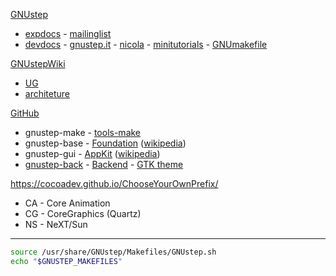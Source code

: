 
[GNUstep](http://www.gnustep.org/)
*   [expdocs](http://www.gnustep.org/experience/documentation.html) - [mailinglist](http://www.gnustep.org/information/gethelp.html)
*   [devdocs](http://www.gnustep.org/developers/documentation.html) -
[gnustep.it](http://www.gnustep.it/) -
[nicola](http://www.gnustep.it/nicola/index.html) -
[minitutorials](http://www.gnustep.it/nicola/Tutorials/index.html) -
[GNUmakefile](http://www.gnustep.it/nicola/Tutorials/WritingMakefiles/index.html)

[GNUstepWiki](http://wiki.gnustep.org/index.php/Main_Page)
*   [UG](http://wiki.gnustep.org/index.php/User_Guides)
*   [architeture](http://wiki.gnustep.org/index.php/GNUstep_Suite)

[GitHub](https://github.com/gnustep)
*   gnustep-make - [tools-make](https://github.com/gnustep/tools-make)
*   gnustep-base -
[Foundation](https://developer.apple.com/documentation/foundation)
([wikipedia](https://en.wikipedia.org/wiki/Foundation_Kit))
*   gnustep-gui -
[AppKit](https://developer.apple.com/documentation/appkit)
([wikipedia](https://en.wikipedia.org/wiki/Application_Kit))
*   [gnustep-back](http://wiki.gnustep.org/index.php/Back) -
[Backend](http://wiki.gnustep.org/index.php/Backend) -
[GTK theme](https://github.com/gnustep/plugins-themes-Gtk)

https://cocoadev.github.io/ChooseYourOwnPrefix/
*   CA - Core Animation
*   CG - CoreGraphics (Quartz) 
*   NS - NeXT/Sun

---

```bash
source /usr/share/GNUstep/Makefiles/GNUstep.sh
echo "$GNUSTEP_MAKEFILES"
```
